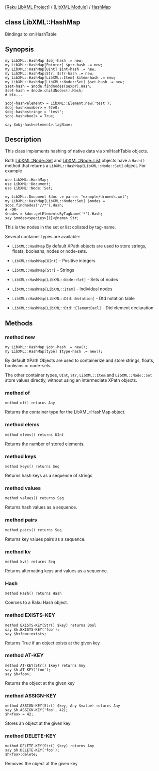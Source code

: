 [[Raku LibXML Project]](https://libxml-raku.github.io)
 / [[LibXML Module]](https://libxml-raku.github.io/LibXML-raku)
 / [HashMap](https://libxml-raku.github.io/LibXML-raku/HashMap)

class LibXML::HashMap
---------------------

Bindings to xmlHashTable

Synopsis
--------

    my LibXML::HashMap $obj-hash .= new;
    my LibXML::HashMap[Pointer] $ptr-hash .= new;
    my LibXML::HashMap[UInt] $int-hash .= new;
    my LibXML::HashMap[Str] $str-hash .= new;
    my LibXML::HashMap[LibXML::Item] $item-hash .= new;
    my LibXML::HashMap[LibXML::Node::Set] $set-hash .= new;
    $set-hash = $node.findnodes($expr).Hash;
    $set-hash = $node.childNodes().Hash;
    # etc...

    $obj-hash<element> = LibXML::Element.new('test');
    $obj-hash<number> = 42e0;
    $obj-hash<string> = 'test';
    $obj-hash<bool> = True;

    say $obj-hash<element>.tagName;

Description
-----------

This class implements hashing of native data via xmlHashTable objects.

Both [LibXML::Node::Set](https://libxml-raku.github.io/LibXML-raku/Node/Set) and [LibXML::Node::List](https://libxml-raku.github.io/LibXML-raku/Node/List) objects have a `Hash()` method that returns a `LibXML::HashMap[LibXML::Node::Set]` object. For example

    use LibXML::HashMap;
    use LibXML::Document;
    use LibXML::Node::Set;

    my LibXML::Document $doc .= parse: "example/dromeds.xml";
    my LibXML::HashMap[LibXML::Node::Set] $nodes = $doc.findnodes('//*').Hash;
    # -OR-
    $nodes = $doc.getElementsByTagName('*').Hash;
    say $nodes<species>[1]<@name>.Str;

This is the nodes in the set or list collated by tag-name.

Several container types are available:

  * `LibXML::HashMap` By default XPath objects are used to store strings, floats, booleans, nodes or node-sets.

  * `LibXML::HashMap[UInt]` - Positive integers

  * `LibXML::HashMap[Str]` - Strings

  * `LibXML::HashMap[LibXML::Node::Set]` - Sets of nodes

  * `LibXML::HashMap[LibXML::Item]` - Individual nodes

  * `LibXML::HashMap[LibXML::Dtd::Notation]` - Dtd notation table

  * `LibXML::HashMap[LibXML::Dtd::ElementDecl]` - Dtd element declaration

Methods
-------

### method new

    my LibXML::HashMap $obj-hash .= new();
    my LibXML::HashMap[type] $type-hash .= new();

By default XPath Objects are used to containerize and store strings, floats, booleans or node-sets.

The other container types, `UInt`, `Str`, `LibXML::Item` and `LibXML::Node::Set` store values directly, without using an intermediate XPath objects.

### method of

    method of() returns Any

Returns the container type for the LibXML::HashMap object.

### method elems

    method elems() returns UInt

Returns the number of stored elements.

### method keys

    method keys() returns Seq

Returns hash keys as a sequence of strings.

### method values

    method values() returns Seq

Returns hash values as a sequence.

### method pairs

    method pairs() returns Seq

Returns key values pairs as a sequence.

### method kv

    method kv() returns Seq

Returns alternating keys and values as a sequence.

### Hash

    method Hash() returns Hash

Coerces to a Raku Hash object.

### method EXISTS-KEY

    method EXISTS-KEY(Str() $key) returns Bool
    say $h.EXISTS-KEY('foo');
    say $h<foo>:exists;

Returns True if an object exists at the given key

### method AT-KEY

    method AT-KEY(Str() $key) returns Any
    say $h.AT-KEY('foo');
    say $h<foo>;

Returns the object at the given key

### method ASSIGN-KEY

    method ASSIGN-KEY(Str() $key, Any $value) returns Any
    say $h.ASSIGN-KEY('foo', 42);
    $h<foo> = 42;

Stores an object at the given key

### method DELETE-KEY

    method DELETE-KEY(Str() $key) returns Any
    say $h.DELETE-KEY('foo');
    $h<foo>:delete;

Removes the object at the given key

